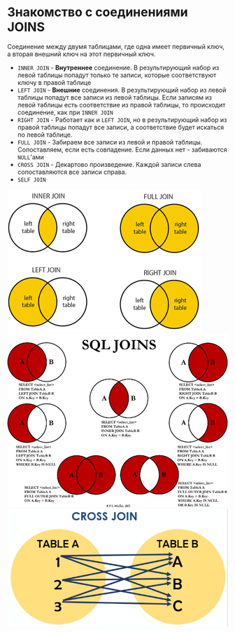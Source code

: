 # Знакомство с соединениями JOINS

Соединение между двумя таблицами, где одна имеет первичный ключ, а вторая внешний ключ
на этот первичный ключ.

- `INNER JOIN` - **Внутреннее** соединение. В результирующий набор из левой таблицы попадут только те записи, которые соответствуют ключу в правой таблице
- `LEFT JOIN` - **Внешние** соединения. В результирующий набор из левой таблицы попадут все записи из левой таблицы.
  Если записям из левой таблицы есть соответствие из правой таблицы, то происходит соединение, как при `INNER JOIN`
- `RIGHT JOIN` - Работает как и `LEFT JOIN`, но в результирующий набор из правой таблицы попадут все записи, а соответствие будет искаться
  по левой таблице.
- `FULL JOIN` - Забираем все записи из левой и правой таблицы. Сопоставляем, если есть совпадение.
  Если данных нет - забиваются `NULL`'ами
- `CROSS JOIN` - Декартово произведение. Каждой записи слева сопоставляются все записи справа.
- `SELF JOIN`

![SQL Joins, пример 2](./img2.png)
![SQL Joins, пример](./img.jpg)
![SQL CROSS JOIN, пример](./img3.png)

